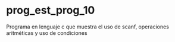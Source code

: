 # prog_est_prog_10
Programa en lenguaje c que muestra el uso de scanf, operaciones aritméticas y uso de condiciones
